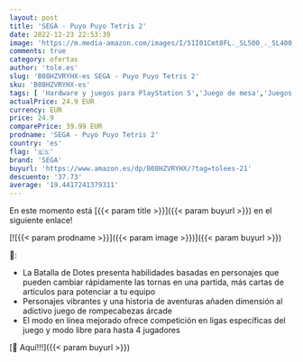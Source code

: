 ```yaml
---
layout: post
title: 'SEGA - Puyo Puyo Tetris 2'
date: 2022-12-23 22:53:39
image: 'https://m.media-amazon.com/images/I/51I01Cmt8FL._SL500_._SL400_.jpg'
comments: true
category: ofertas
author: 'tole.es'
slug: 'B08HZVRYHX-es SEGA - Puyo Puyo Tetris 2'
sku: 'B08HZVRYHX-es'
tags: [ 'Hardware y juegos para PlayStation 5','Juego de mesa','Juegos de cartas','Juegos y accesorios para juegos','Juguetes','Juguetes y juegos','Videojuegos','sega','🇪🇸', ]
actualPrice: 24.9 EUR
currency: EUR
price: 24.9
comparePrice: 39.99 EUR
prodname: 'SEGA - Puyo Puyo Tetris 2'
country: 'es'
flag: '🇪🇸'
brand: 'SEGA'
buyurl: 'https://www.amazon.es/dp/B08HZVRYHX/?tag=tolees-21'
descuento: '37.73'
average: '19.4417241379311'
---
```


En este momento está [{{< param title >}}]({{< param buyurl >}}) en el siguiente enlace!

[![{{< param prodname >}}]({{< param image >}})]({{< param buyurl >}})

🔎:

- La Batalla de Dotes presenta habilidades basadas en personajes que pueden cambiar rápidamente las tornas en una partida, más cartas de artículos para potenciar a tu equipo
- Personajes vibrantes y una historia de aventuras añaden dimensión al adictivo juego de rompecabezas árcade
- El modo en línea mejorado ofrece competición en ligas específicas del juego y modo libre para hasta 4 jugadores

[🛒 Aquí!!!]({{< param buyurl >}})
